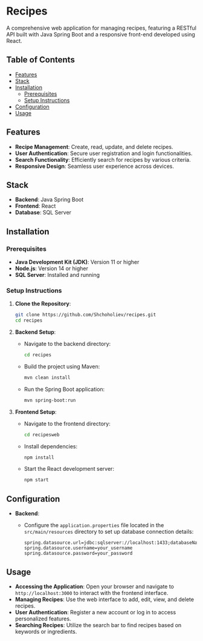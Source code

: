 # Recipes

A comprehensive web application for managing recipes, featuring a RESTful API built with Java Spring Boot and a responsive front-end developed using React.

## Table of Contents

- [Features](#features)
- [Stack](#stack)
- [Installation](#installation)
  - [Prerequisites](#prerequisites)
  - [Setup Instructions](#setup-instructions)
- [Configuration](#configuration)
- [Usage](#usage)

## Features

- **Recipe Management**: Create, read, update, and delete recipes.
- **User Authentication**: Secure user registration and login functionalities.
- **Search Functionality**: Efficiently search for recipes by various criteria.
- **Responsive Design**: Seamless user experience across devices.

## Stack

- **Backend**: Java Spring Boot
- **Frontend**: React
- **Database**: SQL Server

## Installation

### Prerequisites

- **Java Development Kit (JDK)**: Version 11 or higher
- **Node.js**: Version 14 or higher
- **SQL Server**: Installed and running

### Setup Instructions

1. **Clone the Repository**:

   ```bash
   git clone https://github.com/Shchoholiev/recipes.git
   cd recipes
   ```

2. **Backend Setup**:

   - Navigate to the backend directory:

     ```bash
     cd recipes
     ```

   - Build the project using Maven:

     ```bash
     mvn clean install
     ```

   - Run the Spring Boot application:

     ```bash
     mvn spring-boot:run
     ```

3. **Frontend Setup**:

   - Navigate to the frontend directory:

     ```bash
     cd recipesweb
     ```

   - Install dependencies:

     ```bash
     npm install
     ```

   - Start the React development server:

     ```bash
     npm start
     ```

## Configuration

- **Backend**:

  - Configure the `application.properties` file located in the `src/main/resources` directory to set up database connection details:

    ```properties
    spring.datasource.url=jdbc:sqlserver://localhost:1433;databaseName=your_database_name
    spring.datasource.username=your_username
    spring.datasource.password=your_password
    ```

## Usage

- **Accessing the Application**: Open your browser and navigate to `http://localhost:3000` to interact with the frontend interface.
- **Managing Recipes**: Use the web interface to add, edit, view, and delete recipes.
- **User Authentication**: Register a new account or log in to access personalized features.
- **Searching Recipes**: Utilize the search bar to find recipes based on keywords or ingredients.
